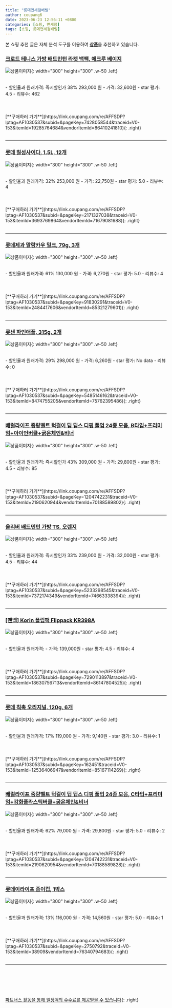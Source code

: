 ```yaml
---
title: "롯데면세점배럴"
author: coupang6
date: 2023-06-23 12:56:11 +0800
categories: [쇼핑, 면세점]
tags: [쇼핑, 롯데면세점배럴]
---
```


본 쇼핑 추천 글은 자체 분석 도구를 이용하여 [**상품**](https://link.coupang.com/a/bao1ui)을 추천하고 있습니다.

### [크로드 테니스 가방 배드민턴 라켓 백팩, 에크루 베이지](https://link.coupang.com/re/AFFSDP?lptag=AF1030537&subid=&pageKey=7428058544&traceid=V0-153&itemId=19285764684&vendorItemId=86410241810)

![상품이미지](https://thumbnail6.coupangcdn.com/thumbnails/remote/230x230ex/image/vendor_inventory/ca73/c69cfacbb00c95ebaf3787d4e05801fd34623c7841b0c80db3c4e2d971b1.jpg){: width="300" height="300" .w-50 .left}


<br>
- 할인율과 원래가격: 즉시할인가 38%  293,000   원
- 가격: 32,600원
- star 평가: 4.5
- 리뷰수: 462
<br>
<br>
<br>
<br>
[**구매하러 가기**](https://link.coupang.com/re/AFFSDP?lptag=AF1030537&subid=&pageKey=7428058544&traceid=V0-153&itemId=19285764684&vendorItemId=86410241810){: .right}
<br>
<br>

---

### [롯데 칠성사이다, 1.5L, 12개](https://link.coupang.com/re/AFFSDP?lptag=AF1030537&subid=&pageKey=2171327038&traceid=V0-153&itemId=3693769864&vendorItemId=71679081688)

![상품이미지](https://thumbnail6.coupangcdn.com/thumbnails/remote/230x230ex/image/retail/images/2353161375028518-f4205999-09bc-4613-b759-f41150b62bb5.jpg){: width="300" height="300" .w-50 .left}


<br>
- 할인율과 원래가격: 32%  253,000   원
- 가격: 22,750원
- star 평가: 5.0
- 리뷰수: 4
<br>
<br>
<br>
<br>
[**구매하러 가기**](https://link.coupang.com/re/AFFSDP?lptag=AF1030537&subid=&pageKey=2171327038&traceid=V0-153&itemId=3693769864&vendorItemId=71679081688){: .right}
<br>
<br>

---

### [롯데제과 말랑카우 밀크, 79g, 3개](https://link.coupang.com/re/AFFSDP?lptag=AF1030537&subid=&pageKey=91830291&traceid=V0-153&itemId=2484417606&vendorItemId=85321279601)

![상품이미지](https://thumbnail9.coupangcdn.com/thumbnails/remote/230x230ex/image/retail/images/1220517698156709-81ed78c5-a2b0-41a3-a864-5733c1d775d3.jpg){: width="300" height="300" .w-50 .left}


<br>
- 할인율과 원래가격: 61%  130,000   원
- 가격: 6,270원
- star 평가: 5.0
- 리뷰수: 4
<br>
<br>
<br>
<br>
[**구매하러 가기**](https://link.coupang.com/re/AFFSDP?lptag=AF1030537&subid=&pageKey=91830291&traceid=V0-153&itemId=2484417606&vendorItemId=85321279601){: .right}
<br>
<br>

---

### [롯샌 파인애플, 315g, 2개](https://link.coupang.com/re/AFFSDP?lptag=AF1030537&subid=&pageKey=5485146162&traceid=V0-153&itemId=8474755205&vendorItemId=75762395486)

![상품이미지](https://thumbnail9.coupangcdn.com/thumbnails/remote/230x230ex/image/retail/images/113753709333834-a348e2a0-10f2-4982-80b6-d410fed9cf81.jpg){: width="300" height="300" .w-50 .left}


<br>
- 할인율과 원래가격: 29%  298,000   원
- 가격: 6,260원
- star 평가: No data
- 리뷰수: 0
<br>
<br>
<br>
<br>
[**구매하러 가기**](https://link.coupang.com/re/AFFSDP?lptag=AF1030537&subid=&pageKey=5485146162&traceid=V0-153&itemId=8474755205&vendorItemId=75762395486){: .right}
<br>
<br>

---

### [베럴라이프 중량벨트 턱걸이 딥 딥스 디핑 풀업 24종 모음, B타입+프리미엄+아이언버클+굵은체인&비너](https://link.coupang.com/re/AFFSDP?lptag=AF1030537&subid=&pageKey=1204742231&traceid=V0-153&itemId=2190620944&vendorItemId=70188589802)

![상품이미지](https://thumbnail8.coupangcdn.com/thumbnails/remote/230x230ex/image/vendor_inventory/819c/371d842bb2c3be8649852ec0675379d3b0a9997c46e4dd2d2a5d54041498.jpg){: width="300" height="300" .w-50 .left}


<br>
- 할인율과 원래가격: 즉시할인가 43%  309,000   원
- 가격: 29,800원
- star 평가: 4.5
- 리뷰수: 85
<br>
<br>
<br>
<br>
[**구매하러 가기**](https://link.coupang.com/re/AFFSDP?lptag=AF1030537&subid=&pageKey=1204742231&traceid=V0-153&itemId=2190620944&vendorItemId=70188589802){: .right}
<br>
<br>

---

### [올리버 배드민턴 가방 TS, 오렌지](https://link.coupang.com/re/AFFSDP?lptag=AF1030537&subid=&pageKey=5233298545&traceid=V0-153&itemId=7372174349&vendorItemId=74663338394)

![상품이미지](https://thumbnail8.coupangcdn.com/thumbnails/remote/230x230ex/image/vendor_inventory/0b7a/dee771559c79eb08892712356e3fe828b8341edb373b2da431ef17fd084f.jpg){: width="300" height="300" .w-50 .left}


<br>
- 할인율과 원래가격: 즉시할인가 33%  239,000   원
- 가격: 32,000원
- star 평가: 4.5
- 리뷰수: 44
<br>
<br>
<br>
<br>
[**구매하러 가기**](https://link.coupang.com/re/AFFSDP?lptag=AF1030537&subid=&pageKey=5233298545&traceid=V0-153&itemId=7372174349&vendorItemId=74663338394){: .right}
<br>
<br>

---

### [[맨백] Korin 플립팩 Flippack KR398A](https://link.coupang.com/re/AFFSDP?lptag=AF1030537&subid=&pageKey=7290113897&traceid=V0-153&itemId=18630756713&vendorItemId=86147804525)

![상품이미지](https://thumbnail10.coupangcdn.com/thumbnails/remote/230x230ex/image/vendor_inventory/0f98/5a81970d0fc0513d9678325514d3073ebec9ed709748eef4f3f64c6a59a7.jpg){: width="300" height="300" .w-50 .left}


<br>
- 할인율과 원래가격: 
- 가격: 139,000원
- star 평가: 4.5
- 리뷰수: 4
<br>
<br>
<br>
<br>
[**구매하러 가기**](https://link.coupang.com/re/AFFSDP?lptag=AF1030537&subid=&pageKey=7290113897&traceid=V0-153&itemId=18630756713&vendorItemId=86147804525){: .right}
<br>
<br>

---

### [롯데 칙촉 오리지널, 120g, 6개](https://link.coupang.com/re/AFFSDP?lptag=AF1030537&subid=&pageKey=162451&traceid=V0-153&itemId=12536406947&vendorItemId=85167114269)

![상품이미지](https://thumbnail8.coupangcdn.com/thumbnails/remote/230x230ex/image/retail/images/2369967909446000-196ba643-5b63-43f7-8ca4-a18e65f7cd04.jpg){: width="300" height="300" .w-50 .left}


<br>
- 할인율과 원래가격: 17%  119,000   원
- 가격: 9,140원
- star 평가: 3.0
- 리뷰수: 1
<br>
<br>
<br>
<br>
[**구매하러 가기**](https://link.coupang.com/re/AFFSDP?lptag=AF1030537&subid=&pageKey=162451&traceid=V0-153&itemId=12536406947&vendorItemId=85167114269){: .right}
<br>
<br>

---

### [베럴라이프 중량벨트 턱걸이 딥 딥스 디핑 풀업 24종 모음, C타입+프리미엄+강화플라스틱버클+굵은체인&비너](https://link.coupang.com/re/AFFSDP?lptag=AF1030537&subid=&pageKey=1204742231&traceid=V0-153&itemId=2190620954&vendorItemId=70188589828)

![상품이미지](https://thumbnail7.coupangcdn.com/thumbnails/remote/230x230ex/image/vendor_inventory/b824/f88966e065fd8be26877e9baaca304f65b3938b8ef98e5a5ffedf3b5abef.jpg){: width="300" height="300" .w-50 .left}


<br>
- 할인율과 원래가격: 62%  79,000   원
- 가격: 29,800원
- star 평가: 5.0
- 리뷰수: 2
<br>
<br>
<br>
<br>
[**구매하러 가기**](https://link.coupang.com/re/AFFSDP?lptag=AF1030537&subid=&pageKey=1204742231&traceid=V0-153&itemId=2190620954&vendorItemId=70188589828){: .right}
<br>
<br>

---

### [롯데이라이프 종이컵, 1박스](https://link.coupang.com/re/AFFSDP?lptag=AF1030537&subid=&pageKey=2750792&traceid=V0-153&itemId=38909&vendorItemId=76340794683)

![상품이미지](https://thumbnail6.coupangcdn.com/thumbnails/remote/230x230ex/image/vendor_inventory/40d9/4ad46762f21d59925c92db503d0d3168a1f6c7a8c97d9a37157e45e43076.jpg){: width="300" height="300" .w-50 .left}


<br>
- 할인율과 원래가격: 13%  116,000   원
- 가격: 14,560원
- star 평가: 5.0
- 리뷰수: 1
<br>
<br>
<br>
<br>
[**구매하러 가기**](https://link.coupang.com/re/AFFSDP?lptag=AF1030537&subid=&pageKey=2750792&traceid=V0-153&itemId=38909&vendorItemId=76340794683){: .right}
<br>
<br>

---
<br><br><br><br><br> [파트너스 활동을 통해 일정액의 수수료를 제공받을 수 있습니다](https://link.coupang.com/a/bao1ui){: .right}